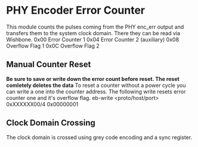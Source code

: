 # PHY Encoder Error Counter
This module counts the pulses coming from the PHY enc_err output and transfers them to the system clock domain. There they can be read via Wishbone.
0x00 Error Counter 1
0x04 Error Counter 2 (auxiliary)
0x08 Overflow Flag 1
0x0C Overflow Flag 2

## Manual Counter Reset
**Be sure to save or write down the error count before reset. The reset comletely deletes the data**
To reset a counter without a power cycle you can write a one into the counter address. The following write resets error counter one and it's overflow flag.
eb-write <proto/host/port> 0xXXXXXX00/4 0x00000001

## Clock Domain Crossing
The clock domain is crossed using grey code encoding and a sync register.
